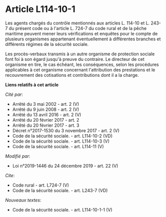 # Article L114-10-1

Les agents chargés du contrôle mentionnés aux articles L. 114-10 et L. 243-7 du présent code ou à l'article L. 724-7 du code
rural et de la pêche maritime peuvent mener leurs vérifications et enquêtes pour le compte de plusieurs organismes
appartenant éventuellement à différentes branches et différents régimes de la sécurité sociale. 

Les procès-verbaux transmis à un autre organisme de protection sociale font foi à son égard jusqu'à preuve du contraire. Le
directeur de cet organisme en tire, le cas échéant, les conséquences, selon les procédures applicables à cet organisme
concernant l'attribution des prestations et le recouvrement des cotisations et contributions dont il a la charge.

**Liens relatifs à cet article**

_Cité par_:

  - Arrêté du 3 mai 2002 - art. 2 (V)
  - Arrêté du 9 juin 2008 - art. 2 (V)
  - Arrêté du 13 avril 2016 - art. 2 (V)
  - Arrêté du 20 février 2017 - art. 2
  - Arrêté du 20 février 2017 - art. 3
  - Décret n°2017-1530 du 3 novembre 2017 - art. 2 (V)
  - Code de la sécurité sociale. - art. L114-10-2 (VD)
  - Code de la sécurité sociale. - art. L114-10-3 (V)
  - Code de la sécurité sociale. - art. L114-11 (V)

_Modifié par_:

  - Loi n°2019-1446 du 24 décembre 2019 - art. 22 (V)

_Cite_:

  - Code rural - art. L724-7 (V)
  - Code de la sécurité sociale. - art. L243-7 (VD)

_Nouveaux textes_:

  - Code de la sécurité sociale. - art. L114-10-1-1 (V)
